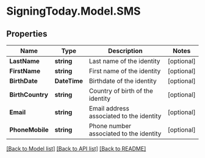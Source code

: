 
# SigningToday.Model.SMS

## Properties

Name | Type | Description | Notes
------------ | ------------- | ------------- | -------------
**LastName** | **string** | Last name of the identity | [optional] 
**FirstName** | **string** | First name of the identity | [optional] 
**BirthDate** | **DateTime** | Birthdate of the identity | [optional] 
**BirthCountry** | **string** | Country of birth of the identity | [optional] 
**Email** | **string** | Email address associated to the identity | [optional] 
**PhoneMobile** | **string** | Phone number associated to the identity | [optional] 

[[Back to Model list]](../README.md#documentation-for-models)
[[Back to API list]](../README.md#documentation-for-api-endpoints)
[[Back to README]](../README.md)

